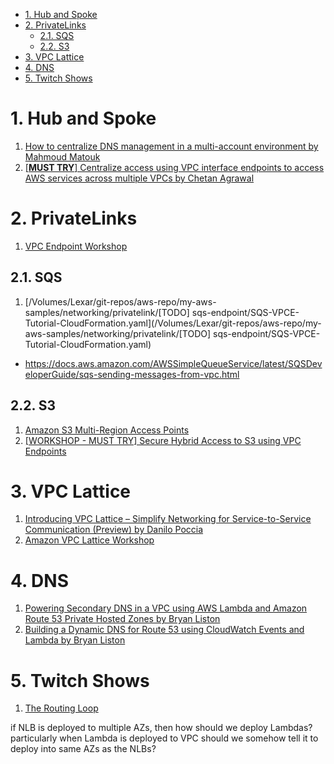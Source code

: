 
<!-- TOC -->

- [1. Hub and Spoke](#1-hub-and-spoke)
- [2. PrivateLinks](#2-privatelinks)
  - [2.1. SQS](#21-sqs)
  - [2.2. S3](#22-s3)
- [3. VPC Lattice](#3-vpc-lattice)
- [4. DNS](#4-dns)
- [5. Twitch Shows](#5-twitch-shows)

<!-- /TOC -->

# 1. Hub and Spoke

1. [How to centralize DNS management in a multi-account environment by Mahmoud Matouk ](https://aws.amazon.com/blogs/security/how-to-centralize-dns-management-in-a-multi-account-environment/)
2. [[**MUST TRY**] Centralize access using VPC interface endpoints to access AWS services across multiple VPCs by Chetan Agrawal](https://aws.amazon.com/blogs/networking-and-content-delivery/centralize-access-using-vpc-interface-endpoints/)

# 2. PrivateLinks

1. [VPC Endpoint Workshop](https://catalog.us-east-1.prod.workshops.aws/workshops/25daa7f1-11a5-4c96-8923-9b0e333acc59/en-US)

## 2.1. SQS

1. [/Volumes/Lexar/git-repos/aws-repo/my-aws-samples/networking/privatelink/[TODO] sqs-endpoint/SQS-VPCE-Tutorial-CloudFormation.yaml](/Volumes/Lexar/git-repos/aws-repo/my-aws-samples/networking/privatelink/[TODO] sqs-endpoint/SQS-VPCE-Tutorial-CloudFormation.yaml)
- https://docs.aws.amazon.com/AWSSimpleQueueService/latest/SQSDeveloperGuide/sqs-sending-messages-from-vpc.html

## 2.2. S3

1. [Amazon S3 Multi-Region Access Points](https://catalog.workshops.aws/s3multiregionaccesspoints/en-US)
2. [[WORKSHOP - MUST TRY] Secure Hybrid Access to S3 using VPC Endpoints](https://catalog.us-east-1.prod.workshops.aws/workshops/3a8d4ddf-66c5-4d26-ae6f-6292a517f46c/en-US)

# 3. VPC Lattice

1. [Introducing VPC Lattice – Simplify Networking for Service-to-Service Communication (Preview) by Danilo Poccia ](https://aws.amazon.com/blogs/aws/introducing-vpc-lattice-simplify-networking-for-service-to-service-communication-preview/)
2. [Amazon VPC Lattice Workshop](https://catalog.us-east-1.prod.workshops.aws/workshops/9e543f60-e409-43d4-b37f-78ff3e1a07f5/en-US)

# 4. DNS

1. [Powering Secondary DNS in a VPC using AWS Lambda and Amazon Route 53 Private Hosted Zones by Bryan Liston](https://aws.amazon.com/blogs/compute/powering-secondary-dns-in-a-vpc-using-aws-lambda-and-amazon-route-53-private-hosted-zones/)
2. [Building a Dynamic DNS for Route 53 using CloudWatch Events and Lambda by Bryan Liston ](https://aws.amazon.com/blogs/compute/building-a-dynamic-dns-for-route-53-using-cloudwatch-events-and-lambda/)

# 5. Twitch Shows

1. [The Routing Loop](https://www.theroutingloop.net/)

 if NLB is deployed to multiple AZs, then how should we deploy Lambdas? particularly when Lambda is deployed to VPC should we somehow tell it to deploy into same AZs as the NLBs?
